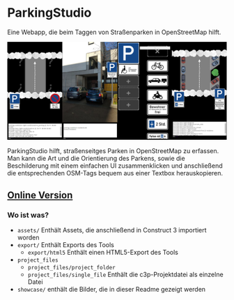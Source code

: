 # ParkingStudio
 Eine Webapp, die beim Taggen von Straßenparken in OpenStreetMap hilft.

![parking_studio_showcase](showcase\parking_studio_showcase.png)



ParkingStudio hilft, straßenseitges Parken in OpenStreetMap zu erfassen. Man kann die Art und die Orientierung des Parkens, sowie die Beschilderung mit einem einfachen UI zusammenklicken und anschließend die entsprechenden OSM-Tags bequem aus einer Textbox herauskopieren. 

## [Online Version](https://haukauntrie.de/online/parkingstudio)





### Wo ist was?

- `assets/` Enthält Assets, die anschließend in Construct 3 importiert worden
- `export/` Enthält Exports des Tools
  - `export/html5` Enthält einen HTML5-Export des Tools
- `project_files`
  - `project_files/project_folder`
  - `project_files/single_file` Enthält die c3p-Projektdatei als einzelne Datei
- `showcase/` enthält die Bilder, die in dieser Readme gezeigt werden
